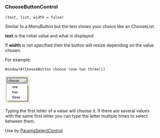 ### ChooseButtonControl

``` suneido
(text, list, width = false)
```

Similar to a MenuButton but the text shows your choice like an ChooseList.

**text** is the initial value and what is displayed

If **width** is not specified then the button will resize depending on the value chosen.

For example:

``` suneido
Window(#(ChooseButton choose (one two three)))
```

![](<../../res/choosebutton.png>)

Typing the first letter of a value will choose it. If there are several values with the same first letter you can type the letter multiple times to select between them.

Use by 
[ParamsSelectControl](<ParamsSelectControl.md>)